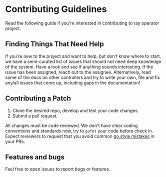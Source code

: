 # Contributing Guidelines

Read the following guide if you're interested in contributing to ray operator project.

## Finding Things That Need Help

If you're new to the project and want to help, but don't know where to start, we have a semi-curated list of issues that should not need deep knowledge of the system. Have a look and see if anything sounds interesting. If the issue has been assigned, reach out to the assignee. Alternatively, read some of the docs on other controllers and try to write your own, file and fix any/all issues that come up, including gaps in the documentation!

## Contributing a Patch

1. Clone the desired repo, develop and test your code changes.
2. Submit a pull request.

All changes must be code reviewed. We don't have clear coding conventions and standards now, try to `gofmt` your code before check in. 
Expect reviewers to request that you avoid common [go style mistakes](https://github.com/golang/go/wiki/CodeReviewComments) in your PRs.

## Features and bugs

Feel free to open issues to report bugs or features.
